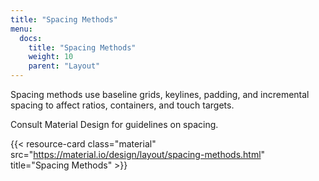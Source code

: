 ```yaml
---
title: "Spacing Methods"
menu:
  docs:
    title: "Spacing Methods"
    weight: 10
    parent: "Layout"
---
```

Spacing methods use baseline grids, keylines, padding, and incremental spacing to affect ratios, containers, and touch targets.

Consult Material Design for guidelines on spacing.

{{< resource-card class="material" src="https://material.io/design/layout/spacing-methods.html" title="Spacing Methods" >}}
